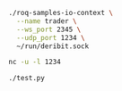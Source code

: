 
```bash
./roq-samples-io-context \
  --name trader \
  --ws_port 2345 \
  --udp_port 1234 \
  ~/run/deribit.sock
```

```bash
nc -u -l 1234
```

```bash
./test.py
```
